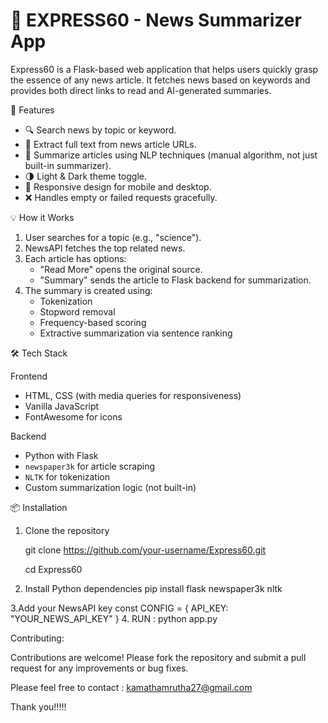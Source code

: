 # 📰 EXPRESS60 - News Summarizer App

Express60 is a Flask-based web application that helps users quickly grasp the essence of any news article. It fetches news based on keywords and provides both direct links to read and AI-generated summaries.

 🚀 Features

- 🔍 Search news by topic or keyword.
- 📖 Extract full text from news article URLs.
- 🧠 Summarize articles using NLP techniques (manual algorithm, not just built-in summarizer).
- 🌗 Light & Dark theme toggle.
- 📱 Responsive design for mobile and desktop.
- ❌ Handles empty or failed requests gracefully.

💡 How it Works

1. User searches for a topic (e.g., "science").
2. NewsAPI fetches the top related news.
3. Each article has options:
   - "Read More" opens the original source.
   - "Summary" sends the article to Flask backend for summarization.
4. The summary is created using:
   - Tokenization
   - Stopword removal
   - Frequency-based scoring
   - Extractive summarization via sentence ranking

🛠 Tech Stack

Frontend  
- HTML, CSS (with media queries for responsiveness)  
- Vanilla JavaScript  
- FontAwesome for icons  

Backend 
- Python with Flask  
- `newspaper3k` for article scraping  
- `NLTK` for tokenization  
- Custom summarization logic (not built-in)

📦 Installation

1. Clone the repository
   
   git clone https://github.com/your-username/Express60.git
   
   cd Express60

3. Install Python dependencies
pip install flask newspaper3k nltk

3.Add your NewsAPI key
const CONFIG = {
    API_KEY: "YOUR_NEWS_API_KEY"
}
4. RUN : python app.py

Contributing:

Contributions are welcome! Please fork the repository and submit a pull request for any improvements or bug fixes.

Please feel free to contact : kamathamrutha27@gmail.com

Thank you!!!!!



